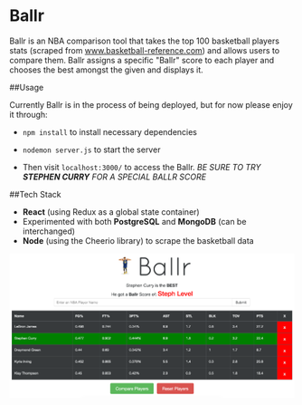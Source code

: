 # Ballr

Ballr is an NBA comparison tool that takes the top 100 basketball players stats (scraped from www.basketball-reference.com) and allows users to compare them. Ballr assigns a specific "Ballr" score to each player and chooses the best amongst the given and displays it.

##Usage

Currently Ballr is in the process of being deployed, but for now please enjoy it through:

- `npm install` to install necessary dependencies
- `nodemon server.js` to start the server

- Then visit `localhost:3000/` to access the Ballr.
*BE SURE TO TRY **STEPHEN CURRY** FOR A SPECIAL BALLR SCORE*

##Tech Stack
- **React** (using Redux as a global state container)
- Experimented with both **PostgreSQL** and **MongoDB** (can be interchanged)
- **Node** (using the Cheerio library) to scrape the basketball data

![Ballr](./Ballr.png)